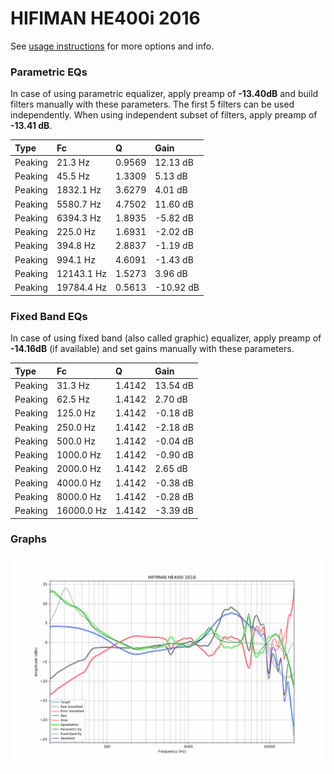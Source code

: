 # HIFIMAN HE400i 2016
See [usage instructions](https://github.com/jaakkopasanen/AutoEq#usage) for more options and info.

### Parametric EQs
In case of using parametric equalizer, apply preamp of **-13.40dB** and build filters manually
with these parameters. The first 5 filters can be used independently.
When using independent subset of filters, apply preamp of **-13.41 dB**.

| Type    | Fc         |      Q | Gain      |
|:--------|:-----------|:-------|:----------|
| Peaking | 21.3 Hz    | 0.9569 | 12.13 dB  |
| Peaking | 45.5 Hz    | 1.3309 | 5.13 dB   |
| Peaking | 1832.1 Hz  | 3.6279 | 4.01 dB   |
| Peaking | 5580.7 Hz  | 4.7502 | 11.60 dB  |
| Peaking | 6394.3 Hz  | 1.8935 | -5.82 dB  |
| Peaking | 225.0 Hz   | 1.6931 | -2.02 dB  |
| Peaking | 394.8 Hz   | 2.8837 | -1.19 dB  |
| Peaking | 994.1 Hz   | 4.6091 | -1.43 dB  |
| Peaking | 12143.1 Hz | 1.5273 | 3.96 dB   |
| Peaking | 19784.4 Hz | 0.5613 | -10.92 dB |

### Fixed Band EQs
In case of using fixed band (also called graphic) equalizer, apply preamp of **-14.16dB**
(if available) and set gains manually with these parameters.

| Type    | Fc         |      Q | Gain     |
|:--------|:-----------|:-------|:---------|
| Peaking | 31.3 Hz    | 1.4142 | 13.54 dB |
| Peaking | 62.5 Hz    | 1.4142 | 2.70 dB  |
| Peaking | 125.0 Hz   | 1.4142 | -0.18 dB |
| Peaking | 250.0 Hz   | 1.4142 | -2.18 dB |
| Peaking | 500.0 Hz   | 1.4142 | -0.04 dB |
| Peaking | 1000.0 Hz  | 1.4142 | -0.90 dB |
| Peaking | 2000.0 Hz  | 1.4142 | 2.65 dB  |
| Peaking | 4000.0 Hz  | 1.4142 | -0.38 dB |
| Peaking | 8000.0 Hz  | 1.4142 | -0.28 dB |
| Peaking | 16000.0 Hz | 1.4142 | -3.39 dB |

### Graphs
![](./HIFIMAN%20HE400i%202016.png)